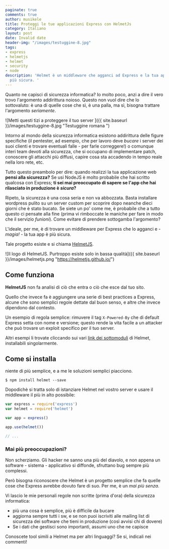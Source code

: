 ```yaml
---
paginate: true
comments: true
author: musikele
title: Proteggi le tue applicazioni Express con HelmetJs
category: Italiano
layout: post
date: Invalid date
header-img: "/images/testuggine-8.jpg"
tags:
- express
- helmetjs
- helmet
- security
- node
description: 'Helmet è un middleware che agganci ad Express e la tua app è immediatamente
  più sicura. '
---
```

Quanto ne capisci di sicurezza informatica? Io molto poco, anzi a dire il vero trovo l'argomento addirittura noioso. Questo non vuol dire che lo sottovaluto: è una di quelle cose che sì, è una palla, ma sì, bisogna trattare l'argomento _seriamente_.

![Metti questi tizi a proteggere il tuo server ]({{ site.baseurl }}/images/testuggine-8.jpg "Testuggine romana ")

Intorno al mondo della sicurezza informatica esistono addirittura delle figure specifiche (il pentester, ad esempio, che per lavoro deve _bucare_ i server dei suoi clienti e trovare eventuali falle - per farle correggere!) o comunque interi team devoti alla sicurezza, che si occupano di implementare patch, conoscere gli attacchi più diffusi, capire cosa sta accadendo in tempo reale nella loro rete, etc.

Tutto questo preambolo per dire: quando realizzi la tua applicazione web **pensi alla sicurezza?** Se usi NodeJS è molto probabile che hai scritto qualcosa con Express; **ti sei mai preoccupato di sapere se l'app che hai rilasciato in produzione è _sicura_?**

Ripeto, la sicurezza è una cosa seria e non va abbozzata. Basta installare wordpress pulito su un server custom per scoprire dopo neanche dieci giorni che è stato bucato. Se siete un po' come me, è probabile che a tutto questo ci pensate alla fine (prima vi rimboccate le maniche per fare in modo che il servizio _funioni_). Come evitare di prendere sottogamba l'argomento?

L'ideale, per me, è di trovare un middleware per Express che lo agganci e - _magia! -_ la tua app è più sicura.

Tale progetto esiste e si chiama [HelmetJS](https://helmetjs.github.io/).

![Il logo di HelmetJS. Purtroppo esiste solo in bassa qualità]({{ site.baseurl }}/images/helmetjs.png "https://helmetjs.github.io/")

## Come funziona

**HelmetJS** non fa analisi di ciò che entra o ciò che esce dal tuo sito.

Quello che invece fa è aggiungere una serie di best practices a Express, alcune che sono semplici regole dettate dal buon senso, e altre che invece dipendono dal contesto.

Un esempio di regola semplice: rimuvere il tag `X-Powered-By` che di default Express setta con nome e versione; questo rende la vita facile a un attacker che può trovare un exploit specifico per il tuo server.

Altri esempi li trovate cliccando sui vari [link dei sottomoduli]() di Helmet, installabili singolarmente. 

## Come si installa

niente di più semplice, e a me le soluzioni semplici piacciono.

```shell
$ npm install helmet --save 
```

Dopodichè si tratta solo di istanziare Helmet nel vostro server e usare il middleware il più in alto possibile:

```javascript
var express = require('express')
var helmet = require('helmet')

var app = express()

app.use(helmet())

// ...
```

### Mai più preoccupazioni? 

Non scherziamo. Gli hacker ne sanno una più del diavolo, e non appena un software - sistema - applicativo si diffonde, sfruttano bug sempre più complessi. 

Però bisogna riconoscere che Helmet è un progetto semplice che fa quelle cose che Express avrebbe dovuto fare di suo. Per me, è un _mai più senza_. 

Vi lascio le mie personali regole non scritte (prima d'ora) della sicurezza informatica: 

* più una cosa è semplice, più è difficile da bucare 
* aggiorna sempre tutti i sw, e se non puoi iscriviti alle mailing list di sicurezza dei software che tieni in produzione (così avvisi chi di dovere) 
* Se i dati che gestisci sono importanti, assumi uno che ne capisce 

Conoscete tool simili a Helmet ma per altri linguaggi? Se si, indicali nei commenti! 